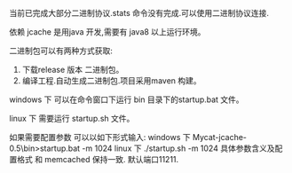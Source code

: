 当前已完成大部分二进制协议.stats 命令没有完成.可以使用二进制协议连接.

依赖
jcache 是用java 开发,需要有 java8 以上运行环境。


二进制包可以有两种方式获取:

1. 下载release 版本 二进制包。
2. 编译工程.自动生成二进制包.项目采用maven 构建。

  windows 下 可以在命令窗口下运行 bin 目录下的startup.bat 文件。
  
  linux 下 需要运行 startup.sh 文件。

如果需要配置参数 可以以如下形式输入:
    windows 下 Mycat-jcache-0.5\bin>startup.bat -m 1024
    linux   下 ./startup.sh -m 1024
 具体参数含义及配置格式 和 memcached 保持一致.
 默认端口11211.
